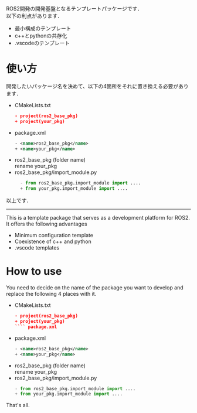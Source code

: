 ROS2開発の開発基盤となるテンプレートパッケージです．  
以下の利点があります．  

- 最小構成のテンプレート
- c++とpythonの共存化
- .vscodeのテンプレート

# 使い方
開発したいパッケージ名を決めて、以下の4箇所をそれに置き換える必要があります．

- CMakeLists.txt  
  ```cmake
  - project(ros2_base_pkg)
  + project(your_pkg)
  ``` 
- package.xml  
  ```xml
  - <name>ros2_base_pkg</name>
  + <name>your_pkg</name>
  ``` 
- ros2_base_pkg (folder name)  
  rename your_pkg
- ros2_base_pkg/import_module.py
  ```py      
    - from ros2_base_pkg.import_module import ....
    + from your_pkg.import_module import ....
  ``` 

以上です．


---

This is a template package that serves as a development platform for ROS2.  
It offers the following advantages  

- Minimum configuration template
- Coexistence of c++ and python
- .vscode templates

# How to use
You need to decide on the name of the package you want to develop and replace the following 4 places with it.

- CMakeLists.txt  
  ```cmake
  - project(ros2_base_pkg)
  + project(your_pkg)
  ```` package.xml 
- package.xml  
  ```xml
  - <name>ros2_base_pkg</name>
  + <name>your_pkg</name>
  ``` 
- ros2_base_pkg (folder name)  
  rename your_pkg
- ros2_base_pkg/import_module.py
  ```py      
  - from ros2_base_pkg.import_module import ....
  + from your_pkg.import_module import ....
  ```

That's all.